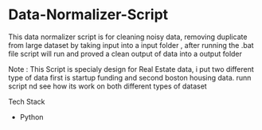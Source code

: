 # Data-Normalizer-Script

This data normalizer script is for cleaning noisy data, removing duplicate from large dataset by taking input into a input folder , after running the .bat file script will run and proved a clean output of data into a output folder


Note : This Script is specialy design for Real Estate data, i put two different type of data first is startup funding and second boston housing data. runn script nd see how its work on both different types of dataset

Tech Stack
- Python
